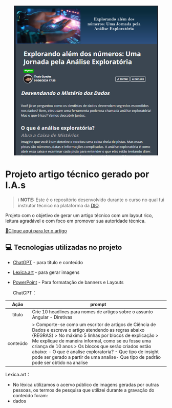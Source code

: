 <p align="center">
    <img width="450" src="image/simulacao.png"> 
</p>

# Projeto artigo técnico gerado por I.A.s


 > ℹ️ **NOTE:** Este é o repositório desenvolvido durante o curso no qual fui instrutor técnico na plataforma da [DIO](https://dio.me).

Projeto com o objetivo de gerar um artigo técnico com um layout rico, leitura agradável e com foco em promover sua autoridade técnica.

<a href="https://web.dio.me/articles/explorando-alem-dos-numeros-uma-jornada-pela-analise-exploratoria?back=%2Farticles&open-modal=true&page=1&order=oldest" title="View PDF now"> 📕Clique aqui para ler o artigo</a>

## 💻 Tecnologias utilizadas no projeto

- [ChatGPT](https://chat.openai.com/) - para título e conteúdo
- [Lexica.art](https://lexica.art/) - para gerar imagens
- [PowerPoint](https://www.microsoft.com/en/microsoft-365/powerpoint) - Para formatação de banners e Layouts

  ChatGPT：

|   Ação   | prompt                                                                                                                                                                                                                                                                         |
| :------: | ------------------------------------------------------------------------------------------------------------------------------------------------------------------------------------------------------------------------------------------------------------------------------ |
|  título  | Crie 10 headlines para nomes de artigos sobre o assunto Angular - Diretivas                                                                                                                                                                                                    |
| conteúdo | > Comporte-se como um escritor de artigos de Ciência de Dados e escreva o artigo atendendo as regras abaixo {REGRAS} > No máximo 5 linhas por blocos de explicação > Me explique de maneira informal, como se eu fosse uma criança de 10 anos > Os blocos que serão criados estão abaixo: - O que é analise exploratoria? - Que tipo de insight pode ser gerado a partir de uma analise- Que tipo de padrão pode ser obtido na analise |


Lexica.art：

- No léxica utilizamos o acervo público de imagens geradas por outras pessoas, os termos de pesquisa que utilizei durante a gravação do conteúdo foram:
- dados
